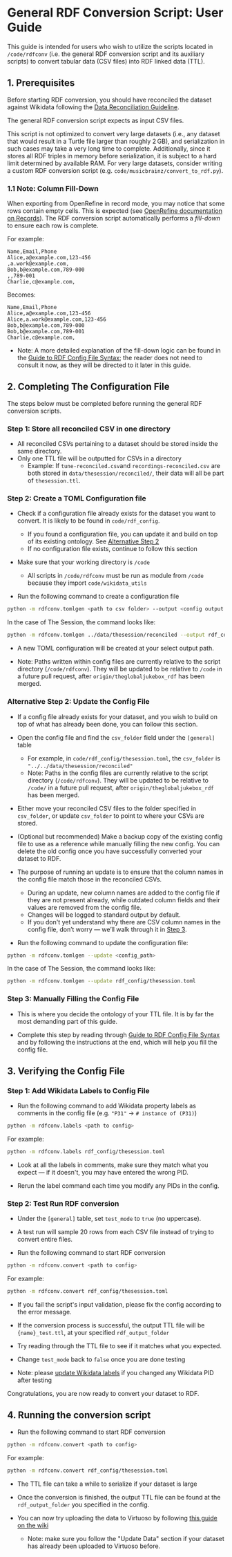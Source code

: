 # General RDF Conversion Script: User Guide

This guide is intended for users who wish to utilize the scripts located in `/code/rdfconv` (i.e. the general RDF conversion script and its auxiliary scripts) to convert tabular data (CSV files) into RDF linked data (TTL).

## 1. Prerequisites

Before starting RDF conversion, you should have reconciled the dataset against Wikidata following the [Data Reconciliation Guideline](https://github.com/DDMAL/linkedmusic-datalake/wiki/Data-Reconciliation-Guidelines).

The general RDF conversion script expects as input CSV files.

This script is not optimized to convert very large datasets (i.e., any dataset that would result in a Turtle file larger than roughly 2 GB), and serialization in such cases may take a very long time to complete. Additionally, since it stores all RDF triples in memory before serialization, it is subject to a hard limit determined by available RAM. For very large datasets, consider writing a custom RDF conversion script (e.g. `code/musicbrainz/convert_to_rdf.py`).

### 1.1 Note: Column Fill-Down

When exporting from OpenRefine in record mode, you may notice that some rows contain empty cells. This is expected (see [OpenRefine documentation on Records](https://openrefine.org/docs/manual/exploring#rows-vs-records)). The RDF conversion script automatically performs a _fill-down_ to ensure each row is complete.

For example:

```csv
Name,Email,Phone
Alice,a@example.com,123-456
,a.work@example.com,
Bob,b@example.com,789-000
,,789-001
Charlie,c@example.com,
```

Becomes:

```csv
Name,Email,Phone
Alice,a@example.com,123-456
Alice,a.work@example.com,123-456
Bob,b@example.com,789-000
Bob,b@example.com,789-001
Charlie,c@example.com,
```

- Note: A more detailed explanation of the fill-down logic can be found in the [Guide to RDF Config File Syntax](./rdf_config_syntax.md#211-note-primary_key-and-fill-down); the reader does not need to consult it now, as they will be directed to it later in this guide.

## 2. Completing The Configuration File

The steps below must be completed before running the general RDF conversion scripts. 

### Step 1: Store all reconciled CSV in one directory

- All reconciled CSVs pertaining to a dataset should be stored inside the same directory.
- Only one TTL file will be outputted for CSVs in a directory
  - Example: If `tune-reconciled.csv`and `recordings-reconciled.csv` are both stored in `data/thesession/reconciled/`, their data will all be part of `thesession.ttl`.

### Step 2: Create a TOML Configuration file

- Check if a configuration file already exists for the dataset you want to convert. It is likely to be found in `code/rdf_config`.

  - If you found a configuration file, you can update it and build on top of its existing ontology. See [Alternative Step 2](#alternative-step-2-update-the-config-file)
  - If no configuration file exists, continue to follow this section

- Make sure that your working directory is `/code`
  - All scripts in `/code/rdfconv` must be run as module from `/code` because they import `code/wikidata_utils`
- Run the following command to create a configuration file

```bash
python -m rdfconv.tomlgen <path to csv folder> --output <config output path>
```

In the case of The Session, the command looks like:

```bash
python -m rdfconv.tomlgen ../data/thesession/reconciled --output rdf_config/thesession.toml
```

- A new TOML configuration will be created at your select output path.

- Note: Paths written within config files are currently relative to the script directory (`/code/rdfconv`). They will be updated to be relative to `/code` in a future pull request, after `origin/theglobaljukebox_rdf` has been merged.

### Alternative Step 2: Update the Config File

- If a config file already exists for your dataset, and you wish to build on top of what has already been done, you can follow this section.

- Open the config file and find the `csv_folder` field under the `[general]` table

  - For example, in `code/rdf_config/thesession.toml`, the `csv_folder` is `"../../data/thesession/reconciled"`
  - Note: Paths in the config files are currently relative to the script directory (`/code/rdfconv`). They will be updated to be relative to `/code/` in a future pull request, after `origin/theglobaljukebox_rdf` has been merged.

- Either move your reconciled CSV files to the folder specified in `csv_folder`, or update `csv_folder` to point to where your CSVs are stored.

- (Optional but recommended) Make a backup copy of the existing config file to use as a reference while manually filling the new config. You can delete the old config once you have successfully converted your dataset to RDF.

- The purpose of running an update is to ensure that the column names in the config file match those in the reconciled CSVs. 

  - During an update, new column names are added to the config file if they are not present already, while outdated column fields and their values are removed from the config file.
  - Changes will be logged to standard output by default.
  - If you don't yet understand why there are CSV column names in the config file, don’t worry — we’ll walk through it in [Step 3](#step-3-understand-what-is-in-the-config-file).

- Run the following command to update the configuration file:

```bash
python -m rdfconv.tomlgen --update <config_path>
```

In the case of The Session, the command looks like:

```bash
python -m rdfconv.tomlgen --update rdf_config/thesession.toml
```
### Step 3: Manually Filling the Config File 

- This is where you decide the ontology of your TTL file. It is by far the most demanding part of this guide.

- Complete this step by reading through [Guide to RDF Config File Syntax](./rdf_config_syntax.md) and by following the instructions at the end, which will help you fill the config file. 


## 3. Verifying the Config File

### Step 1: Add Wikidata Labels to Config File

- Run the following command to add Wikidata property labels as comments in the config file (e.g. `"P31"` -> `# instance of (P31)`)

```bash
python -m rdfconv.labels <path to config>
```

For example:

```bash
python -m rdfconv.labels rdf_config/thesession.toml
```

- Look at all the labels in comments, make sure they match what you expect — if it doesn't, you may have entered the wrong PID.

- Rerun the label command each time you modify any PIDs in the config.

### Step 2: Test Run RDF conversion

- Under the `[general]` table, set `test_mode` to `true` (no uppercase).

- A test run will sample 20 rows from each CSV file instead of trying to convert entire files.

- Run the following command to start RDF conversion

```bash
python -m rdfconv.convert <path to config>
```

For example:

```bash
python -m rdfconv.convert rdf_config/thesession.toml
```
- If you fail the script's input validation, please fix the config according to the error message. 

- If the conversion process is successful, the output TTL file will be `{name}_test.ttl`, at your specified `rdf_output_folder`

- Try reading through the TTL file to see if it matches what you expected. 

- Change `test_mode` back to `false` once you are done testing

- Note: please [update Wikidata labels](#step-1-add-wikidata-labels-to-config-file) if you changed any Wikidata PID after testing 

Congratulations, you are now ready to convert your dataset to RDF.

## 4. Running the conversion script
- Run the following command to start RDF conversion

```bash
python -m rdfconv.convert <path to config>
```

For example:

```bash
python -m rdfconv.convert rdf_config/thesession.toml
```

- The TTL file can take a while to serialize if your dataset is large

- Once the conversion is finished, the output TTL file can be found at the `rdf_output_folder` you specified in the config.

- You can now try uploading the data to Virtuoso by following [this guide on the wiki](https://github.com/DDMAL/linkedmusic-datalake/wiki/Importing-and-Updating-Data-on-Virtuoso)
	- Note: make sure you follow the "Update Data" section if your dataset has already been uploaded to Virtuoso before.
